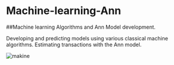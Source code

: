 # Machine-learning-Ann
##Machine learning Algorithms and Ann Model development.

Developing and predicting models using various classical machine algorithms.
Estimating transactions with the Ann model.

![makine](https://user-images.githubusercontent.com/60323250/110012937-20610c80-7d32-11eb-908a-42d6ab76a030.png)


